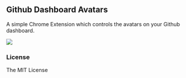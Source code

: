 ## Github Dashboard Avatars

A simple Chrome Extension which controls the avatars on your Github dashboard.

![](http://cl.ly/image/1i3u2h1m2k0j/download/Image%202015-01-13%20at%2018%3A08%3A52.png)

### License

The MIT License
